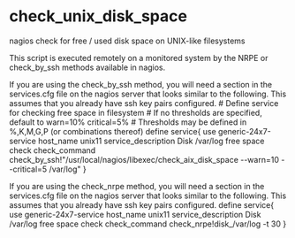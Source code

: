 # check_unix_disk_space
nagios check for free / used disk space on UNIX-like filesystems

This script is executed remotely on a monitored system by the NRPE or check_by_ssh methods available in nagios.

If you are using the check_by_ssh method, you will need a section in the services.cfg
file on the nagios server that looks similar to the following.
This assumes that you already have ssh key pairs configured.
    # Define service for checking free space in filesystem
    # If no thresholds are specified, default to warn=10% critical=5%
    # Thresholds may be defined in %,K,M,G,P (or combinations thereof)
    define service{
            use                             generic-24x7-service
            host_name                       unix11
            service_description             Disk /var/log free space check
            check_command                   check_by_ssh!"/usr/local/nagios/libexec/check_aix_disk_space --warn=10 --critical=5 /var/log"
            }
    

If you are using the check_nrpe method, you will need a section in the services.cfg file on the nagios server that looks similar to the following.
This assumes that you already have ssh key pairs configured.
   define service{
           use                             generic-24x7-service
           host_name                       unix11
           service_description             Disk /var/log free space check
           check_command                   check_nrpe!disk_/var/log -t 30
           }
  

